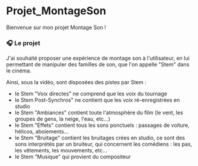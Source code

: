 # Projet_MontageSon

Bienvenue sur mon projet Montage Son !

### :headphones: Le projet

J'ai souhaité proposer une expérience de montage son à l'utilisateur, en lui permettant de manipuler des familles de son, que l'on appelle "Stem" dans le cinéma. 

Ainsi, sous la vidéo, sont disposées des pistes par Stem : 
- le Stem "Voix directes" ne comprend que les voix du tournage
- le Stem Post-Synchros" ne contient que les voix ré-enregistrées en studio
- le Stem "Ambiances" contient toute l'atmosphère du film (le vent, les groupes de gens, la neige, l'eau, etc...)
- le Stem "Effets" contient tous les sons ponctuels : passages de voiture, hélicos, aboiements...
- le Stem "Bruitage" contient les bruitages crées en studio, ce sont des sons interprétés par un bruiteur, qui concernent les comédiens : les pas, les vêtements, les mouvements, etc...
- le Stem "Musique" qui provient du compositeur

<br/>

<br/>
